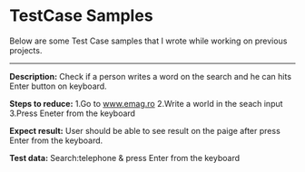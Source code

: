 # TestCase Samples

Below are some Test Case samples that I wrote while working on previous projects.

-----------

**Description:** Check if  a person writes a word on the search and he can hits Enter button on keyboard.

**Steps to reduce:** 
1.Go to www.emag.ro
2.Write a world in the seach input
3.Press Eneter from the keyboard

**Expect result:** User should be able to see result on the paige after press Enter from the keyboard.

**Test data:** Search:telephone & press Enter from the keyboard
